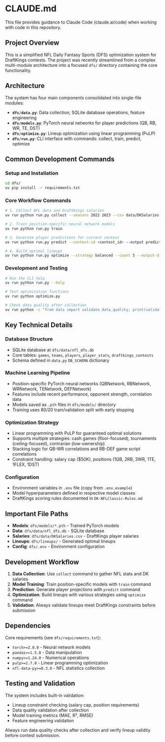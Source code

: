 # CLAUDE.md

This file provides guidance to Claude Code (claude.ai/code) when working with code in this repository.

## Project Overview

This is a simplified NFL Daily Fantasy Sports (DFS) optimization system for DraftKings contests. The project was recently streamlined from a complex multi-module architecture into a focused `dfs/` directory containing the core functionality.

## Architecture

The system has four main components consolidated into single-file modules:

- **`dfs/data.py`**: Data collection, SQLite database operations, feature engineering
- **`dfs/models.py`**: PyTorch neural networks for player predictions (QB, RB, WR, TE, DST)
- **`dfs/optimize.py`**: Lineup optimization using linear programming (PuLP)
- **`dfs/run.py`**: CLI interface with commands: collect, train, predict, optimize

## Common Development Commands

### Setup and Installation

```bash
cd dfs/
uv pip install -r requirements.txt
```

### Core Workflow Commands

```bash
# 1. Collect NFL data and DraftKings salaries
uv run python run.py collect --seasons 2022 2023 --csv data/DKSalaries.csv

# 2. Train position-specific neural network models
uv run python run.py train

# 3. Generate player predictions for current contest
uv run python run.py predict --contest-id <contest_id> --output predictions.csv

# 4. Build optimal lineups
uv run python run.py optimize --strategy balanced --count 5 --output-dir lineups/
```

### Development and Testing

```bash
# Run the CLI help
uv run python run.py --help

# Test optimization functions
uv run python optimize.py

# Check data quality after collection
uv run python -c "from data import validate_data_quality; print(validate_data_quality('data/nfl_dfs.db'))"
```

## Key Technical Details

### Database Structure

- SQLite database at `dfs/data/nfl_dfs.db`
- Core tables: `games`, `teams`, `players`, `player_stats`, `draftkings_contests`
- Schema defined in `data.py` `DB_SCHEMA` dictionary

### Machine Learning Pipeline

- Position-specific PyTorch neural networks (QBNetwork, RBNetwork, WRNetwork, TENetwork, DEFNetwork)
- Features include recent performance, opponent strength, correlation data
- Models saved as `.pth` files in `dfs/models/` directory
- Training uses 80/20 train/validation split with early stopping

### Optimization Strategy

- Linear programming with PuLP for guaranteed optimal solutions
- Supports multiple strategies: cash games (floor-focused), tournaments (ceiling-focused), contrarian (low-ownership)
- Stacking logic for QB-WR correlations and RB-DEF game script correlations
- Constraint handling: salary cap ($50K), positions (1QB, 2RB, 3WR, 1TE, 1FLEX, 1DST)

### Configuration

- Environment variables in `.env` file (copy from `.env.example`)
- Model hyperparameters defined in respective model classes
- DraftKings scoring rules documented in `DK-NFLClassic-Rules.md`

## Important File Paths

- **Models**: `dfs/models/*.pth` - Trained PyTorch models
- **Data**: `dfs/data/nfl_dfs.db` - SQLite database
- **Salaries**: `dfs/data/DKSalaries.csv` - DraftKings player salaries
- **Lineups**: `dfs/lineups/` - Generated optimal lineups
- **Config**: `dfs/.env` - Environment configuration

## Development Workflow

1. **Data Collection**: Use `collect` command to gather NFL stats and DK salaries
2. **Model Training**: Train position-specific models with `train` command
3. **Prediction**: Generate player projections with `predict` command
4. **Optimization**: Build lineups with various strategies using `optimize` command
5. **Validation**: Always validate lineups meet DraftKings constraints before submission

## Dependencies

Core requirements (see `dfs/requirements.txt`):

- `torch>=2.0.0` - Neural network models
- `pandas>=1.5.0` - Data manipulation
- `numpy>=1.24.0` - Numerical operations
- `pulp>=2.7.0` - Linear programming optimization
- `nfl-data-py>=0.3.0` - NFL statistics collection

## Testing and Validation

The system includes built-in validation:

- Lineup constraint checking (salary cap, position requirements)
- Data quality validation after collection
- Model training metrics (MAE, R², RMSE)
- Feature engineering validation

Always run data quality checks after collection and verify lineup validity before contest submission.
